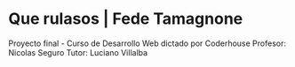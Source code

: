 # Que rulasos | Fede Tamagnone
Proyecto final - Curso de Desarrollo Web dictado por Coderhouse
Profesor: Nicolas Seguro 
Tutor: Luciano Villalba